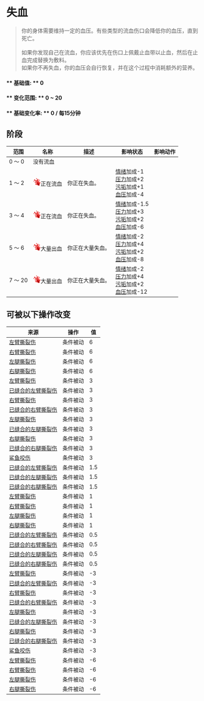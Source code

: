 # 失血  
> 你的身体需要维持一定的血压。有些类型的流血伤口会降低你的血压，直到死亡。<br><br>如果你发现自己在流血，你应该优先在伤口上佩戴止血带以止血，然后在止血完成替换为敷料。<br>如果你不再失血，你的血压会自行恢复，并在这个过程中消耗额外的营养。  
  
#### ** 基础值: ** 0   
#### ** 变化范围: ** 0 ~ 20  
#### ** 基础变化率: ** 0 / 每15分钟  
## 阶段  
范围  |  名称  |  描述  |  影响状态  |  影响动作  
----  |  ----  |  ----  |  ----  |  ----  
0 ～ 0  |  没有流血  |    |    |    
1 ～ 2  |  <img decoding="async" src="Sprite/BloodLoss.png" href="a.md" style="max-width:20px;max-height:20px;">正在流血  |  你正在失血。  |  [情绪](Morale.md)加成-1<br>[压力](Stress.md)加成+2<br>[污垢](Filth.md)加成+1<br>[血压](Blood.md)加成-4  |    
3 ～ 4  |  <img decoding="async" src="Sprite/BloodLoss.png" href="a.md" style="max-width:20px;max-height:20px;">正在流血  |  你正在失血。  |  [情绪](Morale.md)加成-1.5<br>[压力](Stress.md)加成+3<br>[污垢](Filth.md)加成+2<br>[血压](Blood.md)加成-6  |    
5 ～ 6  |  <img decoding="async" src="Sprite/BloodLoss.png" href="a.md" style="max-width:20px;max-height:20px;">大量出血  |  你正在大量失血。  |  [情绪](Morale.md)加成-2<br>[压力](Stress.md)加成+4<br>[污垢](Filth.md)加成+2<br>[血压](Blood.md)加成-8  |    
7 ～ 20  |  <img decoding="async" src="Sprite/BloodLoss.png" href="a.md" style="max-width:20px;max-height:20px;">大量出血  |  你正在大量失血。  |  [情绪](Morale.md)加成-2<br>[压力](Stress.md)加成+4<br>[污垢](Filth.md)加成+2<br>[血压](Blood.md)加成-12  |    
## 可被以下操作改变  
来源  |  操作  |  值  
----  |  ----  |  ----  
[左臂撕裂伤](W_ArmLacerationL.md)  |  条件被动  |  6  
[右臂撕裂伤](W_ArmLacerationR.md)  |  条件被动  |  6  
[左腿撕裂伤](W_LegLacerationL.md)  |  条件被动  |  6  
[右腿撕裂伤](W_LegLacerationR.md)  |  条件被动  |  6  
[左臂撕裂伤](W_ArmLacerationL.md)  |  条件被动  |  3  
[已缝合的左臂撕裂伤](W_ArmLacerationLStitched.md)  |  条件被动  |  3  
[右臂撕裂伤](W_ArmLacerationR.md)  |  条件被动  |  3  
[已缝合的右臂撕裂伤](W_ArmLacerationRStitched.md)  |  条件被动  |  3  
[左腿撕裂伤](W_LegLacerationL.md)  |  条件被动  |  3  
[已缝合的左腿撕裂伤](W_LegLacerationLStitched.md)  |  条件被动  |  3  
[右腿撕裂伤](W_LegLacerationR.md)  |  条件被动  |  3  
[已缝合的右腿撕裂伤](W_LegLacerationRStitched.md)  |  条件被动  |  3  
[鲨鱼咬伤](W_SharkBite.md)  |  条件被动  |  3  
[已缝合的左臂撕裂伤](W_ArmLacerationLStitched.md)  |  条件被动  |  1.5  
[已缝合的左腿撕裂伤](W_LegLacerationLStitched.md)  |  条件被动  |  1.5  
[已缝合的右腿撕裂伤](W_LegLacerationRStitched.md)  |  条件被动  |  1.5  
[左臂撕裂伤](W_ArmLacerationL.md)  |  条件被动  |  1  
[右臂撕裂伤](W_ArmLacerationR.md)  |  条件被动  |  1  
[左腿撕裂伤](W_LegLacerationL.md)  |  条件被动  |  1  
[右腿撕裂伤](W_LegLacerationR.md)  |  条件被动  |  1  
[已缝合的左臂撕裂伤](W_ArmLacerationLStitched.md)  |  条件被动  |  0.5  
[已缝合的右臂撕裂伤](W_ArmLacerationRStitched.md)  |  条件被动  |  0.5  
[已缝合的左腿撕裂伤](W_LegLacerationLStitched.md)  |  条件被动  |  0.5  
[已缝合的右腿撕裂伤](W_LegLacerationRStitched.md)  |  条件被动  |  0.5  
[左臂撕裂伤](W_ArmLacerationL.md)  |  条件被动  |  -3  
[已缝合的左臂撕裂伤](W_ArmLacerationLStitched.md)  |  条件被动  |  -3  
[右臂撕裂伤](W_ArmLacerationR.md)  |  条件被动  |  -3  
[已缝合的右臂撕裂伤](W_ArmLacerationRStitched.md)  |  条件被动  |  -3  
[左腿撕裂伤](W_LegLacerationL.md)  |  条件被动  |  -3  
[已缝合的左腿撕裂伤](W_LegLacerationLStitched.md)  |  条件被动  |  -3  
[右腿撕裂伤](W_LegLacerationR.md)  |  条件被动  |  -3  
[已缝合的右腿撕裂伤](W_LegLacerationRStitched.md)  |  条件被动  |  -3  
[鲨鱼咬伤](W_SharkBite.md)  |  条件被动  |  -3  
[左臂撕裂伤](W_ArmLacerationL.md)  |  条件被动  |  -6  
[右臂撕裂伤](W_ArmLacerationR.md)  |  条件被动  |  -6  
[左腿撕裂伤](W_LegLacerationL.md)  |  条件被动  |  -6  
[右腿撕裂伤](W_LegLacerationR.md)  |  条件被动  |  -6  
